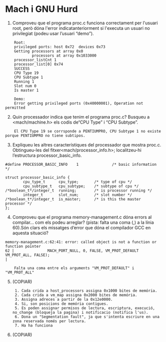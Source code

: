 #  Mach i GNU Hurd
1. Comproveu que el programa proc.c funciona correctament per l'usuari root, però dóna l'error indicatanteriorment si l'executa un usuari no privilegiat (podeu usar l’usuari “demo”).
>
        Root:
        privileged ports: host 0x72  devices 0x73
        Getting processors at array 0x0
                processors at array 0x1033000
        processor_listCnt 1
        processor_list[0] 0x74
        SUCCESS
        CPU Type 19
        CPU Subtype 1
        Running 1
        Slot num 0
        Is master 1
>
        Demo:
        Error getting privileged ports (0x40000001), Operation not permitted

2. Quin processador indica que tenim el programa proc.c? Busqueu a <mach/machine.h> els codis de“CPU Type” i “CPU Subtype”.
>
        El CPU Type 19 se corrsponde a PENTIUMPRO, CPU Subtype 1 no existe porque PENTIUMPRO no tiene subtipos.

3. Expliqueu les altres característiques del processador que mostra proc.c. Obtingueu-les del fitxer<mach/processor_info.h>; localitzeu-hi l’estructura processor_basic_info.

```
#define PROCESSOR_BASIC_INFO    1               /* basic information */

struct processor_basic_info {
        cpu_type_t      cpu_type;       /* type of cpu */
        cpu_subtype_t   cpu_subtype;    /* subtype of cpu */
/*boolean_t*/integer_t  running;        /* is processor running */
        integer_t       slot_num;       /* slot number */
/*boolean_t*/integer_t  is_master;      /* is this the master processor */
};
```

4. Comproveu que el programa memory-management.c dóna errors al compilar... com els podeu arreglar? (pista: falta una coma (,) a la línia 60).Són clars els missatges d’error que dóna el compilador GCC en aquesta situació?
```
memory-management.c:62:41: error: called object is not a function or function pointer
62 |               MACH_PORT_NULL, 0, FALSE, VM_PROT_DEFAULT VM_PROT_ALL, FALSE);
|     
```

        Falta una coma entre els arguments "VM_PROT_DEFAULT" i "VM_PROT_ALL"

5. (COPIAR)

        1. Cada crida a host_processors assigna 0x1000 bites de memória.
        2. Cada crida a vm_map assigna 0x2000 bites de memória.
        3. Assigna adreces a partir de la 0x12e0000.
        4. Si, son posicions de memória contigues.
        5. Es poden assignar permisos de lectura, escriptura, execució, no_change (bloqueja la pagina) i notificacio (notifica l'us).
        6. Dona un "Segmentation fault", ja que s'intenta escriure en una zona reservada només per lectura.
        7. Ha ha funciona

8. (COPIAR)
        




